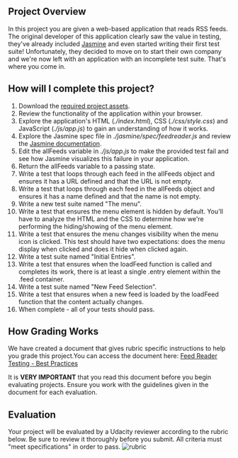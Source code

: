 ## Project Overview

In this project you are given a web-based application that reads RSS feeds. The original developer of this application clearly saw the value in testing, they've already included [Jasmine](http://jasmine.github.io/) and even started writing their first test suite! Unfortunately, they decided to move on to start their own company and we're now left with an application with an incomplete test suite. That's where you come in.


## How will I complete this project?

1. Download the [required project assets](http://github.com/udacity/frontend-nanodegree-feedreader).
2. Review the functionality of the application within your browser.
3. Explore the application's HTML (*./index.html*), CSS (*./css/style.css*) and JavaScript (*./js/app.js*) to gain an understanding of how it works.
4. Explore the Jasmine spec file in *./jasmine/spec/feedreader.js* and review the [Jasmine documentation](http://jasmine.github.io).
5. Edit the allFeeds variable in *./js/app.js* to make the provided test fail and see how Jasmine visualizes this failure in your application.
6. Return the allFeeds variable to a passing state.
7. Write a test that loops through each feed in the allFeeds object and ensures it has a URL defined and that the URL is not empty.
8. Write a test that loops through each feed in the allFeeds object and ensures it has a name defined and that the name is not empty.
9. Write a new test suite named "The menu".
10. Write a test that ensures the menu element is hidden by default. You'll have to analyze the HTML and the CSS to determine how we're performing the hiding/showing of the menu element.
11. Write a test that ensures the menu changes visibility when the menu icon is clicked. This test should have two expectations: does the menu display when clicked and does it hide when clicked again.
12. Write a test suite named "Initial Entries".
13. Write a test that ensures when the loadFeed function is called and completes its work, there is at least a single .entry element within the .feed container.
14. Write a test suite named "New Feed Selection".
15. Write a test that ensures when a new feed is loaded by the loadFeed function that the content actually changes.
16. When complete - all of your tests should pass.

## How Grading Works

We have created a document that gives rubric specific instructions to help you grade this project.You can access the document here: [Feed Reader Testing - Best Practices](https://docs.google.com/document/d/1qWmiG3W8eC77A5-0mWL-65Lw7PuuoREYmXxnTfBHx-U/pub)

It is **VERY IMPORTANT** that you read this document before you begin evaluating projects. Ensure you work with the guidelines given in the document for each evaluation.

## Evaluation
Your project will be evaluated by a Udacity reviewer according to the rubric below. Be sure to review it thoroughly before you submit. All criteria must "meet specifications" in order to pass. 
![rubric](http://i.imgur.com/79L92ou.png)
